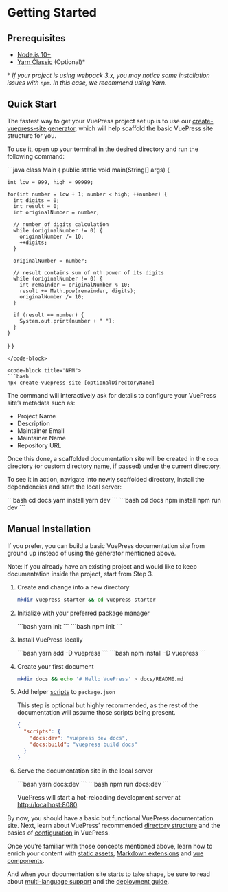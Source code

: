 # Getting Started

## Prerequisites

- [Node.js 10+](https://nodejs.org/en/)
- [Yarn Classic](https://classic.yarnpkg.com/en/) (Optional)\*

\* _If your project is using webpack 3.x, you may notice some installation issues with `npm`. In this case, we recommend using Yarn._

## Quick Start

The fastest way to get your VuePress project set up is to use our [create-vuepress-site generator](https://github.com/vuepressjs/create-vuepress-site/), which will help scaffold the basic VuePress site structure for you.

To use it, open up your terminal in the desired directory and run the following command:

<code-group>
<code-block title="JAVA" active>
```java
class Main {
  public static void main(String[] args) {

    int low = 999, high = 99999;

    for(int number = low + 1; number < high; ++number) {
      int digits = 0;
      int result = 0;
      int originalNumber = number;

      // number of digits calculation
      while (originalNumber != 0) {
        originalNumber /= 10;
        ++digits;
      }

      originalNumber = number;

      // result contains sum of nth power of its digits
      while (originalNumber != 0) {
        int remainder = originalNumber % 10;
        result += Math.pow(remainder, digits);
        originalNumber /= 10;
      }

      if (result == number) {
        System.out.print(number + " ");
      }
    }
  }
}
```
</code-block>

<code-block title="NPM">
```bash
npx create-vuepress-site [optionalDirectoryName]
```
</code-block>
</code-group>

The command will interactively ask for details to configure your VuePress site’s metadata such as:

- Project Name
- Description
- Maintainer Email
- Maintainer Name
- Repository URL

Once this done, a scaffolded documentation site will be created in the `docs` directory (or custom directory name, if passed) under the current directory.

To see it in action, navigate into newly scaffolded directory, install the dependencies and start the local server:

<code-group>
<code-block title="YARN" active>
```bash
cd docs
yarn install
yarn dev
```
</code-block>

<code-block title="NPM">
```bash
cd docs
npm install
npm run dev
```
</code-block>
</code-group>

## Manual Installation

If you prefer, you can build a basic VuePress documentation site from ground up instead of using the generator mentioned above.

Note: If you already have an existing project and would like to keep documentation inside the project, start from Step 3.

1. Create and change into a new directory

   ```bash
   mkdir vuepress-starter && cd vuepress-starter
   ```

2. Initialize with your preferred package manager

   <code-group>
   <code-block title="YARN" active>
    ```bash
    yarn init
    ```
   </code-block>

   <code-block title="NPM">
   ```bash
   npm init
   ```
   </code-block>
   </code-group>

3. Install VuePress locally

   <code-group>
   <code-block title="YARN" active>
   ```bash
   yarn add -D vuepress
   ```
   </code-block>

   <code-block title="NPM">
   ```bash
   npm install -D vuepress
   ```
   </code-block>
   </code-group>

4. Create your first document

   ```bash
   mkdir docs && echo '# Hello VuePress' > docs/README.md
   ```

5. Add helper [scripts](https://classic.yarnpkg.com/en/docs/package-json#toc-scripts) to `package.json`

   This step is optional but highly recommended, as the rest of the documentation will assume those scripts being present.

   ```json
   {
     "scripts": {
       "docs:dev": "vuepress dev docs",
       "docs:build": "vuepress build docs"
     }
   }
   ```

6. Serve the documentation site in the local server

   <code-group>
   <code-block title="YARN" active>
   ```bash
   yarn docs:dev
   ```
   </code-block>

   <code-block title="NPM">
   ```bash
   npm run docs:dev
   ```
   </code-block>
   </code-group>

   VuePress will start a hot-reloading development server at [http://localhost:8080](http://localhost:8080).

By now, you should have a basic but functional VuePress documentation site. Next, learn about VuePress’ recommended [directory structure](directory-structure.html) and the basics of [configuration](basic-config.html) in VuePress.

Once you’re familiar with those concepts mentioned above, learn how to enrich your content with [static assets](assets.html), [Markdown extensions](markdown.html) and [vue components](using-vue.html).

And when your documentation site starts to take shape, be sure to read about [multi-language support](i18n.html) and the [deployment guide](deploy.html).